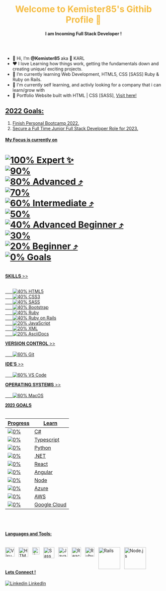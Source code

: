 <p align="center">
  <h1 align="center", style="color:#f5bc42">Welcome to Kemister85's Githib Profile 👋</h1>
</p>
<p align="center"> <strong>I am Incoming Full Stack Developer !</strong>
</p>
<br><br>
<ul>
  <li>👋 Hi, I’m <strong>@Kemister85</strong> aka 🦘 KARL</li>
  <li> ❤️ I love Learning how things work, getting the fundamentals down and creating unique/ exciting projects.</li>
  <li>🌱 I’m currently learning Web Development, HTML5, CSS [SASS] Ruby & Ruby on Rails.</li>
  <li>💼 I'm currently self learning, and activly looking for a company that i can learn/grow with</li>
  <li>🧐 Portfolio Website built with HTML | CSS [SASS], <a href="https://kks.netlify.app/" target="_blank">Visit here!</li>
</ul>

## 2022 Goals: 
1. Finish Personal Bootcamp 2022.
2. Secure a Full Time Junior Full Stack Developer Role for 2023.<br>

#### My Focus is currently on <br>

![100%](https://progress-bar.dev/100)	Expert ✨<br>
![90%](https://progress-bar.dev/90)	<br>
![80%](https://progress-bar.dev/80)	Advanced ⤴<br>
![70%](https://progress-bar.dev/70)	<br>
![60%](https://progress-bar.dev/60)	Intermediate ⤴<br>
![50%](https://progress-bar.dev/50)	<br>
![40%](https://progress-bar.dev/40)	Advanced Beginner ⤴<br>
![30%](https://progress-bar.dev/30)	<br>
![20%](https://progress-bar.dev/20)	Beginner ⤴<br>
![0%](https://progress-bar.dev/0)	Goals<br>
=========================================
<br>
𝐒𝐊𝐈𝐋𝐋𝐒 >> <br><br>
	
&nbsp;&nbsp;&nbsp;&nbsp;&nbsp;&nbsp;![40%](https://progress-bar.dev/40)		HTML5<br>
&nbsp;&nbsp;&nbsp;&nbsp;&nbsp;&nbsp;![40%](https://progress-bar.dev/40)		CSS3<br>
&nbsp;&nbsp;&nbsp;&nbsp;&nbsp;&nbsp;![40%](https://progress-bar.dev/40)		SASS<br>
&nbsp;&nbsp;&nbsp;&nbsp;&nbsp;&nbsp;![40%](https://progress-bar.dev/40)		Bootstrap<br>
&nbsp;&nbsp;&nbsp;&nbsp;&nbsp;&nbsp;![40%](https://progress-bar.dev/40)		Ruby<br>
&nbsp;&nbsp;&nbsp;&nbsp;&nbsp;&nbsp;![40%](https://progress-bar.dev/40)		Ruby on Rails<br>
&nbsp;&nbsp;&nbsp;&nbsp;&nbsp;&nbsp;![20%](https://progress-bar.dev/20)		JavaScript<br>
&nbsp;&nbsp;&nbsp;&nbsp;&nbsp;&nbsp;![20%](https://progress-bar.dev/20)		XML<br>
&nbsp;&nbsp;&nbsp;&nbsp;&nbsp;&nbsp;![20%](https://progress-bar.dev/20)		AsciiDocs<br>

𝐕𝐄𝐑𝐒𝐈𝐎𝐍 𝐂𝐎𝐍𝐓𝐑𝐎𝐋 >> <br><br>
&nbsp;&nbsp;&nbsp;&nbsp;&nbsp;&nbsp;![60%](https://progress-bar.dev/60)		Git<br>

𝐈𝐃𝐄’𝐒 >> <br><br>
&nbsp;&nbsp;&nbsp;&nbsp;&nbsp;&nbsp;![60%](https://progress-bar.dev/60)		VS Code<br>

𝐎𝐏𝐄𝐑𝐀𝐓𝐈𝐍𝐆 𝐒𝐘𝐒𝐓𝐄𝐌𝐒 >> <br><br>
&nbsp;&nbsp;&nbsp;&nbsp;&nbsp;&nbsp;![60%](https://progress-bar.dev/60)		MacOS<br>

𝟐𝟎𝟐𝟑 𝐆𝐎𝐀𝐋𝐒 <br><br>

| Progress | Learn |
| --- | --- |
|![0%](https://progress-bar.dev/0)|			C#|			
|![0%](https://progress-bar.dev/0)|			Typescript|	
|![0%](https://progress-bar.dev/0)|			Python|	
|![0%](https://progress-bar.dev/0)|			.NET|
|![0%](https://progress-bar.dev/0)|			React|
|![0%](https://progress-bar.dev/0)|			Angular|
|![0%](https://progress-bar.dev/0)|			Node|
|![0%](https://progress-bar.dev/0)|			Azure| 
|![0%](https://progress-bar.dev/0)|			AWS|
|![0%](https://progress-bar.dev/0)|			Google Cloud|

<br><br>
#### Languages and Tools:<br><br>

<img align="left" alt="Visual Studio Code" width="30px" src="https://upload.wikimedia.org/wikipedia/commons/thumb/9/9a/Visual_Studio_Code_1.35_icon.svg/512px-Visual_Studio_Code_1.35_icon.svg.png?20210804221519" style="padding-right:10px;" />
<img align="left" alt="HTML5" width="31px" src="https://upload.wikimedia.org/wikipedia/commons/thumb/6/61/HTML5_logo_and_wordmark.svg/512px-HTML5_logo_and_wordmark.svg.png?20170517184425" style="padding-right:10px;" />
<img align="left" alt="CSS3" width="23px" src="https://upload.wikimedia.org/wikipedia/commons/thumb/d/d5/CSS3_logo_and_wordmark.svg/363px-CSS3_logo_and_wordmark.svg.png?20160530175649" style="padding-right:10px;" />
<img align="left" alt="Sass" width="35px" src="https://upload.wikimedia.org/wikipedia/commons/thumb/9/96/Sass_Logo_Color.svg/512px-Sass_Logo_Color.svg.png?20150315202757" style="padding-right:10px;" />
<img align="left" alt="JavaScript" width="30px" src="https://upload.wikimedia.org/wikipedia/commons/thumb/9/99/Unofficial_JavaScript_logo_2.svg/512px-Unofficial_JavaScript_logo_2.svg.png?20141107110902" style="padding-right:10px;" />
<img align="left" alt="React" width="30px" src="https://upload.wikimedia.org/wikipedia/commons/thumb/a/a7/React-icon.svg/512px-React-icon.svg.png?20220125121207" style="padding-right:10px;" />
<img align="left" alt="Ruby" width="30px" src="https://upload.wikimedia.org/wikipedia/commons/thumb/7/73/Ruby_logo.svg/198px-Ruby_logo.svg.png?20101129171534" style="padding-right:10px;" />
<img align="left" alt="Rails" width="70px" src="https://upload.wikimedia.org/wikipedia/commons/thumb/6/62/Ruby_On_Rails_Logo.svg/411px-Ruby_On_Rails_Logo.svg.png?20170116014735" style="padding-right:10px;" />
<img align="left" alt="Node.js" width="70px" src="https://upload.wikimedia.org/wikipedia/commons/thumb/d/d9/Node.js_logo.svg/590px-Node.js_logo.svg.png?20170401104355" style="padding-right:10px;" /><br><br><br>

#### Lets Connect ! <br> 
[![Linkedin](https://i.stack.imgur.com/gVE0j.png) LinkedIn](https://www.linkedin.com/in/karl-kemister-sheppard-09b34889/)
&nbsp;
